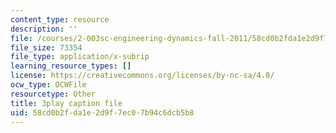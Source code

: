 ```yaml
---
content_type: resource
description: ''
file: /courses/2-003sc-engineering-dynamics-fall-2011/58cd0b2fda1e2d9f7ec07b94c6dcb5b8_mB_rrEN_Ltc.srt
file_size: 73354
file_type: application/x-subrip
learning_resource_types: []
license: https://creativecommons.org/licenses/by-nc-sa/4.0/
ocw_type: OCWFile
resourcetype: Other
title: 3play caption file
uid: 58cd0b2f-da1e-2d9f-7ec0-7b94c6dcb5b8
---
```

